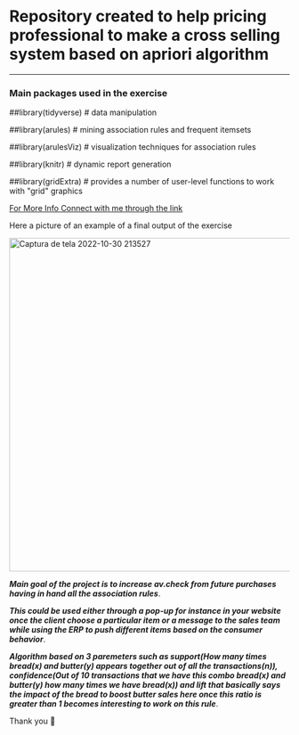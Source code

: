 # Repository created to help pricing professional to make a cross selling system based on apriori algorithm

***

### Main packages used in the exercise

##library(tidyverse) # data manipulation

##library(arules) # mining association rules and frequent itemsets

##library(arulesViz) # visualization techniques for association rules

##library(knitr) # dynamic report generation

##library(gridExtra) # provides a number of user-level functions to work with "grid" graphics

[For More Info Connect with me through the link](https://www.linkedin.com/in/thales-prado-024558139/)

Here a picture of an example of a final output of the exercise

<img width="599" alt="Captura de tela 2022-10-30 213527" src="https://user-images.githubusercontent.com/83819650/198884406-9ca6d2d4-1766-49da-848c-08474701b281.png">


***Main goal of the project is to increase av.check from future purchases having in hand all the association rules***.

***This could be used either through a pop-up for instance in your website once the client choose a particular item or a message to the sales team while using the ERP to push different items based on the consumer behavior***.

***Algorithm based on 3 paremeters such as support(How many times bread(x) and butter(y) appears together out of all the transactions(n)), confidence(Out of 10 transactions that we have this combo bread(x) and butter(y) how many times we have bread(x)) and lift that basically says the impact of the bread to boost butter sales here once this ratio is greater than 1 becomes interesting to work on this rule***.

Thank you 🙏
 
